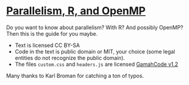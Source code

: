 # [Parallelism, R, and OpenMP](https://wrathematics.github.io/RparallelGuide)

Do you want to know about parallelism? With R? And possibly OpenMP?
Then this is the guide for you maybe.

* Text is licensed CC BY-SA
* Code in the text is public domain or MIT, your choice (some legal
entities do not recognize the public domain).
* The files `custom.css` and `headers.js` are licensed 
[GamahCode v1.2](http://gamahgpl.org/)

Many thanks to Karl Broman for catching a ton of typos.
